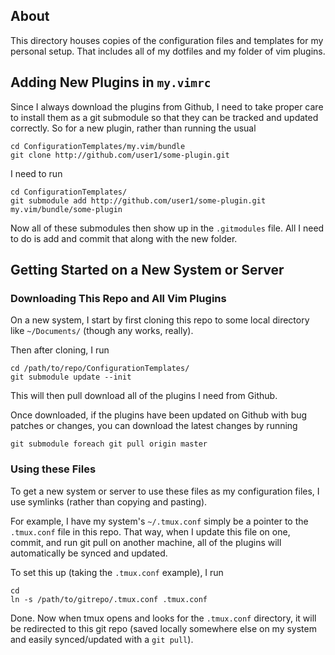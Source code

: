 ## About

This directory houses copies of the configuration files and templates for my
personal setup.  That includes all of my dotfiles and my folder of vim plugins.

## Adding New Plugins in `my.vimrc`

Since I always download the plugins from Github, I need to take proper
care to install them as a git submodule so that they can be tracked and
updated correctly. So for a new plugin, rather than running the usual

    cd ConfigurationTemplates/my.vim/bundle
    git clone http://github.com/user1/some-plugin.git

I need to run

    cd ConfigurationTemplates/
    git submodule add http://github.com/user1/some-plugin.git my.vim/bundle/some-plugin

Now all of these submodules then show up in the `.gitmodules` file. All
I need to do is add and commit that along with the new folder.

## Getting Started on a New System or Server

### Downloading This Repo and All Vim Plugins

On a new system, I start by first cloning this repo to some local
directory like `~/Documents/` (though any works, really).

Then after cloning, I run

    cd /path/to/repo/ConfigurationTemplates/
    git submodule update --init

This will then pull download all of the plugins I need from Github.

Once downloaded, if the plugins have been updated on Github with bug
patches or changes, you can download the latest changes by running

    git submodule foreach git pull origin master

### Using these Files

To get a new system or server to use these files as my configuration
files, I use symlinks (rather than copying and pasting).

For example, I have my system's `~/.tmux.conf` simply be a pointer to
the `.tmux.conf` file in this repo.  That way, when I update this file
on one, commit, and run git pull on another machine, all of the plugins
will automatically be synced and updated.

To set this up (taking the `.tmux.conf` example), I run

    cd
    ln -s /path/to/gitrepo/.tmux.conf .tmux.conf

Done. Now when tmux opens and looks for the `.tmux.conf` directory, it
will be redirected to this git repo (saved locally somewhere else on my
system and easily synced/updated with a `git pull`).


